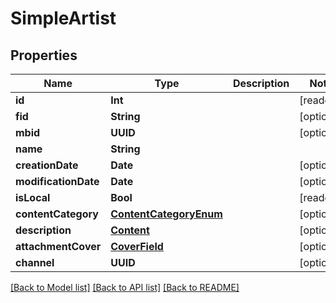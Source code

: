 # SimpleArtist

## Properties
Name | Type | Description | Notes
------------ | ------------- | ------------- | -------------
**id** | **Int** |  | [readonly] 
**fid** | **String** |  | [optional] 
**mbid** | **UUID** |  | [optional] 
**name** | **String** |  | 
**creationDate** | **Date** |  | [optional] 
**modificationDate** | **Date** |  | [optional] 
**isLocal** | **Bool** |  | [readonly] 
**contentCategory** | [**ContentCategoryEnum**](ContentCategoryEnum.md) |  | [optional] 
**description** | [**Content**](Content.md) |  | [optional] 
**attachmentCover** | [**CoverField**](CoverField.md) |  | [optional] 
**channel** | **UUID** |  | [optional] 

[[Back to Model list]](../README.md#documentation-for-models) [[Back to API list]](../README.md#documentation-for-api-endpoints) [[Back to README]](../README.md)


